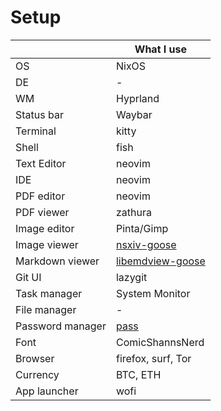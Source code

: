 # Setup

|                  | What I use                                                          |
|------------------|---------------------------------------------------------------------|
| OS               | NixOS                                                               |
| DE               | -                                                                   |
| WM               | Hyprland                                                            |
| Status bar       | Waybar                                                              |
| Terminal         | kitty                                                               |
| Shell            | fish                                                                |
| Text Editor      | neovim                                                              |
| IDE              | neovim                                                              |
| PDF editor       | neovim                                                              |
| PDF viewer       | zathura                                                             |
| Image editor     | Pinta/Gimp                                                          |
| Image viewer     | [nsxiv-goose](https://github.com/WhiteBlackGoose/nsxiv-goose)       |
| Markdown viewer  | [libemdview-goose](https://codeberg.org/WhiteBlackGoose/litemdview) |
| Git UI           | lazygit                                                             |
| Task manager     | System Monitor                                                      |
| File manager     | -                                                                   |
| Password manager | [pass](https://wbg.gg/blog/pass)                                    |
| Font             | ComicShannsNerd                                                     |
| Browser          | firefox, surf, Tor                                                  |
| Currency         | BTC, ETH                                                            |
| App launcher     | wofi                                                                |

